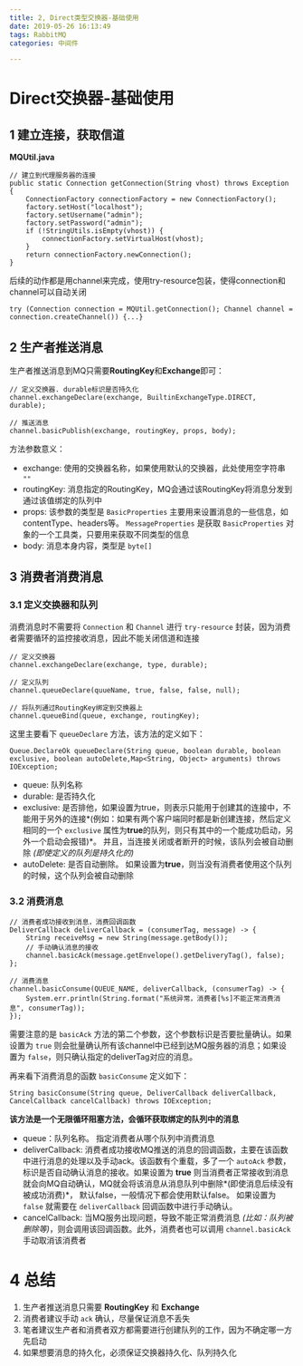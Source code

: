 ```yaml
---
title: 2, Direct类型交换器-基础使用
date: 2019-05-26 16:13:49
tags: RabbitMQ
categories: 中间件

---
```

# Direct交换器-基础使用
## 1 建立连接，获取信道

**MQUtil.java**

	// 建立到代理服务器的连接
	public static Connection getConnection(String vhost) throws Exception {
		ConnectionFactory connectionFactory = new ConnectionFactory();
		factory.setHost("localhost");
		factory.setUsername("admin");
		factory.setPassword("admin");
        if (!StringUtils.isEmpty(vhost)) {
            connectionFactory.setVirtualHost(vhost);
        }
        return connectionFactory.newConnection();
    }

后续的动作都是用channel来完成，使用try-resource包装，使得connection和channel可以自动关闭

	try (Connection connection = MQUtil.getConnection(); Channel channel = connection.createChannel()) {...}

## 2 生产者推送消息

生产者推送消息到MQ只需要**RoutingKey**和**Exchange**即可：

	// 定义交换器. durable标识是否持久化
	channel.exchangeDeclare(exchange, BuiltinExchangeType.DIRECT, durable);

	// 推送消息
	channel.basicPublish(exchange, routingKey, props, body);

方法参数意义：

- exchange: 使用的交换器名称，如果使用默认的交换器，此处使用空字符串 `""`
- routingKey: 消息指定的RoutingKey，MQ会通过该RoutingKey将消息分发到通过该值绑定的队列中
- props: 该参数的类型是 `BasicProperties` 主要用来设置消息的一些信息，如contentType、headers等。 `MessageProperties` 是获取 `BasicProperties` 对象的一个工具类，只要用来获取不同类型的信息
- body: 消息本身内容，类型是 `byte[]`

## 3 消费者消费消息

### 3.1 定义交换器和队列
消费消息时不需要将 `Connection` 和 `Channel` 进行 `try-resource` 封装，因为消费者需要循环的监控接收消息，因此不能关闭信道和连接

	// 定义交换器	
	channel.exchangeDeclare(exchange, type, durable);

	// 定义队列
    channel.queueDeclare(quueName, true, false, false, null);

	// 将队列通过RoutingKey绑定到交换器上
    channel.queueBind(queue, exchange, routingKey);

这里主要看下 `queueDeclare` 方法，该方法的定义如下：

	Queue.DeclareOk queueDeclare(String queue, boolean durable, boolean exclusive, boolean autoDelete,Map<String, Object> arguments) throws IOException;

- queue: 队列名称
- durable: 是否持久化
- exclusive: 是否排他，如果设置为true，则表示只能用于创建其的连接中，不能用于另外的连接*(例如：如果有两个客户端同时都是新创建连接，然后定义相同的一个 `exclusive` 属性为**true**的队列，则只有其中的一个能成功启动，另外一个启动会报错)*。 并且，当连接关闭或者断开的时候，该队列会被自动删除 *(即使定义的队列是持久化的)*
- autoDelete: 是否自动删除。 如果设置为**true**，则当没有消费者使用这个队列的时候，这个队列会被自动删除

### 3.2 消费消息

	// 消费者成功接收到消息，消费回调函数
	DeliverCallback deliverCallback = (consumerTag, message) -> {
        String receiveMsg = new String(message.getBody());
		// 手动确认消息的接收
        channel.basicAck(message.getEnvelope().getDeliveryTag(), false);
    };

	// 消费消息
    channel.basicConsume(QUEUE_NAME, deliverCallback, (consumerTag) -> {
        System.err.println(String.format("系统异常，消费者[%s]不能正常消费消息", consumerTag));
    });

需要注意的是 `basicAck` 方法的第二个参数，这个参数标识是否要批量确认。如果设置为 `true` 则会批量确认所有该channel中已经到达MQ服务器的消息；如果设置为 `false`，则只确认指定的deliverTag对应的消息。

再来看下消费消息的函数 `basicConsume` 定义如下：

	String basicConsume(String queue, DeliverCallback deliverCallback, CancelCallback cancelCallback) throws IOException; 

**该方法是一个无限循环阻塞方法，会循环获取绑定的队列中的消息**

- queue：队列名称。 指定消费者从哪个队列中消费消息
- deliverCallback: 消费者成功接收MQ推送的消息的回调函数，主要在该函数中进行消息的处理以及手动ack。该函数有个重载，多了一个 `autoAck` 参数，标识是否自动确认消息的接收。如果设置为 **true** 则当消费者正常接收到消息就会向MQ自动确认，MQ就会将该消息从消息队列中删除*(即使消息后续没有被成功消费)*， 默认false，一般情况下都会使用默认false。 如果设置为 `false` 就需要在 `deliverCallback` 回调函数中进行手动确认。
- cancelCallback: 当MQ服务出现问题，导致不能正常消费消息 *(比如：队列被删除等)*，则会调用该回调函数。此外，消费者也可以调用 `channel.basicAck` 手动取消该消费者 

# 4 总结

1. 生产者推送消息只需要 **RoutingKey** 和 **Exchange**
2. 消费者建议手动 `ack` 确认，尽量保证消息不丢失
3. 笔者建议生产者和消费者双方都需要进行创建队列的工作，因为不确定哪一方先启动
4. 如果想要消息的持久化，必须保证交换器持久化、队列持久化